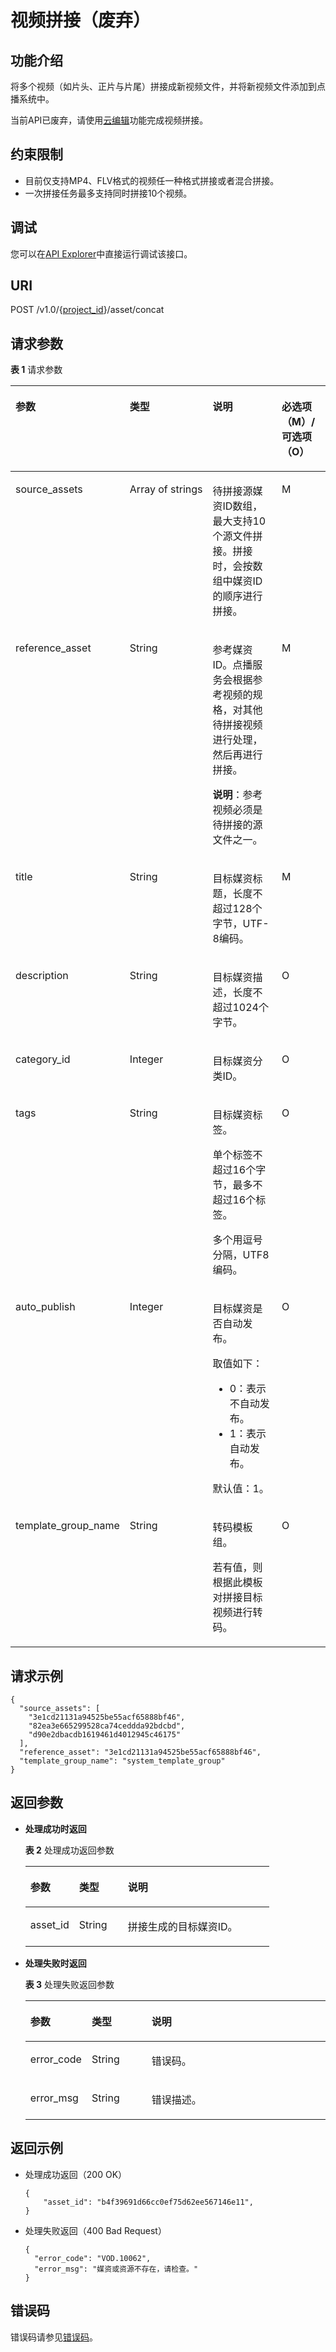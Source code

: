 # 视频拼接（废弃）<a name="vod_04_0124"></a>

## 功能介绍<a name="zh-cn_topic_0128109935_zh-cn_topic_0127939728_section114814192538"></a>

将多个视频（如片头、正片与片尾）拼接成新视频文件，并将新视频文件添加到点播系统中。

当前API已废弃，请使用[云编辑](https://support.huaweicloud.com/usermanual-vod/vod_01_0067.html)功能完成视频拼接。

## 约束限制<a name="section1996645413524"></a>

-   目前仅支持MP4、FLV格式的视频任一种格式拼接或者混合拼接。
-   一次拼接任务最多支持同时拼接10个视频。

## 调试<a name="section2873756152814"></a>

您可以在[API Explorer](https://apiexplorer.developer.huaweicloud.com/apiexplorer/doc?product=VOD&api=createAssetConcat)中直接运行调试该接口。

## URI<a name="zh-cn_topic_0128109935_zh-cn_topic_0127939728_section5241024145313"></a>

POST /v1.0/\{[project\_id](获取项目ID.md)\}/asset/concat

## 请求参数<a name="zh-cn_topic_0128109935_zh-cn_topic_0127939728_section7297229175319"></a>

**表 1**  请求参数

<a name="table885234415310"></a>
<table><thead align="left"><tr id="row11164154517315"><th class="cellrowborder" valign="top" width="20%" id="mcps1.2.5.1.1"><p id="p71646455311"><a name="p71646455311"></a><a name="p71646455311"></a>参数</p>
</th>
<th class="cellrowborder" valign="top" width="20%" id="mcps1.2.5.1.2"><p id="p191641245038"><a name="p191641245038"></a><a name="p191641245038"></a>类型</p>
</th>
<th class="cellrowborder" valign="top" width="40%" id="mcps1.2.5.1.3"><p id="p8164645434"><a name="p8164645434"></a><a name="p8164645434"></a>说明</p>
</th>
<th class="cellrowborder" valign="top" width="20%" id="mcps1.2.5.1.4"><p id="p151648451035"><a name="p151648451035"></a><a name="p151648451035"></a>必选项（M）/可选项（O）</p>
</th>
</tr>
</thead>
<tbody><tr id="row71641458310"><td class="cellrowborder" valign="top" width="20%" headers="mcps1.2.5.1.1 "><p id="p2164134510311"><a name="p2164134510311"></a><a name="p2164134510311"></a>source_assets</p>
</td>
<td class="cellrowborder" valign="top" width="20%" headers="mcps1.2.5.1.2 "><p id="p14164164517318"><a name="p14164164517318"></a><a name="p14164164517318"></a>Array&nbsp;of&nbsp;strings</p>
</td>
<td class="cellrowborder" valign="top" width="40%" headers="mcps1.2.5.1.3 "><p id="p111818458311"><a name="p111818458311"></a><a name="p111818458311"></a>待拼接源媒资ID数组，最大支持10个源文件拼接。拼接时，会按数组中媒资ID的顺序进行拼接。</p>
</td>
<td class="cellrowborder" valign="top" width="20%" headers="mcps1.2.5.1.4 "><p id="p21816451939"><a name="p21816451939"></a><a name="p21816451939"></a>M</p>
</td>
</tr>
<tr id="row131815455313"><td class="cellrowborder" valign="top" width="20%" headers="mcps1.2.5.1.1 "><p id="p201819451830"><a name="p201819451830"></a><a name="p201819451830"></a>reference_asset</p>
</td>
<td class="cellrowborder" valign="top" width="20%" headers="mcps1.2.5.1.2 "><p id="p1418110451832"><a name="p1418110451832"></a><a name="p1418110451832"></a>String</p>
</td>
<td class="cellrowborder" valign="top" width="40%" headers="mcps1.2.5.1.3 "><p id="p162071613562"><a name="p162071613562"></a><a name="p162071613562"></a>参考媒资ID。点播服务会根据参考视频的规格，对其他待拼接视频进行处理，然后再进行拼接。</p>
<p id="p111815451335"><a name="p111815451335"></a><a name="p111815451335"></a><strong id="b944717717561"><a name="b944717717561"></a><a name="b944717717561"></a>说明</strong>：参考视频必须是待拼接的源文件之一。</p>
</td>
<td class="cellrowborder" valign="top" width="20%" headers="mcps1.2.5.1.4 "><p id="p518115451332"><a name="p518115451332"></a><a name="p518115451332"></a>M</p>
</td>
</tr>
<tr id="row8181184517311"><td class="cellrowborder" valign="top" width="20%" headers="mcps1.2.5.1.1 "><p id="p11181134515310"><a name="p11181134515310"></a><a name="p11181134515310"></a>title</p>
</td>
<td class="cellrowborder" valign="top" width="20%" headers="mcps1.2.5.1.2 "><p id="p11811458310"><a name="p11811458310"></a><a name="p11811458310"></a>String</p>
</td>
<td class="cellrowborder" valign="top" width="40%" headers="mcps1.2.5.1.3 "><p id="p88151844105610"><a name="p88151844105610"></a><a name="p88151844105610"></a>目标媒资标题，长度不超过128个字节，UTF-8编码。</p>
</td>
<td class="cellrowborder" valign="top" width="20%" headers="mcps1.2.5.1.4 "><p id="p518118450311"><a name="p518118450311"></a><a name="p518118450311"></a>M</p>
</td>
</tr>
<tr id="row51813452310"><td class="cellrowborder" valign="top" width="20%" headers="mcps1.2.5.1.1 "><p id="p11811445934"><a name="p11811445934"></a><a name="p11811445934"></a>description</p>
</td>
<td class="cellrowborder" valign="top" width="20%" headers="mcps1.2.5.1.2 "><p id="p81817459310"><a name="p81817459310"></a><a name="p81817459310"></a>String</p>
</td>
<td class="cellrowborder" valign="top" width="40%" headers="mcps1.2.5.1.3 "><p id="p13181194519311"><a name="p13181194519311"></a><a name="p13181194519311"></a>目标媒资描述，长度不超过1024个字节。</p>
</td>
<td class="cellrowborder" valign="top" width="20%" headers="mcps1.2.5.1.4 "><p id="p13181204515310"><a name="p13181204515310"></a><a name="p13181204515310"></a>O</p>
</td>
</tr>
<tr id="row418174510317"><td class="cellrowborder" valign="top" width="20%" headers="mcps1.2.5.1.1 "><p id="p19181104512318"><a name="p19181104512318"></a><a name="p19181104512318"></a>category_id</p>
</td>
<td class="cellrowborder" valign="top" width="20%" headers="mcps1.2.5.1.2 "><p id="p1181445533"><a name="p1181445533"></a><a name="p1181445533"></a>Integer</p>
</td>
<td class="cellrowborder" valign="top" width="40%" headers="mcps1.2.5.1.3 "><p id="p3181345036"><a name="p3181345036"></a><a name="p3181345036"></a>目标媒资分类ID。</p>
</td>
<td class="cellrowborder" valign="top" width="20%" headers="mcps1.2.5.1.4 "><p id="p1518118451038"><a name="p1518118451038"></a><a name="p1518118451038"></a>O</p>
</td>
</tr>
<tr id="row10181845632"><td class="cellrowborder" valign="top" width="20%" headers="mcps1.2.5.1.1 "><p id="p161818451632"><a name="p161818451632"></a><a name="p161818451632"></a>tags</p>
</td>
<td class="cellrowborder" valign="top" width="20%" headers="mcps1.2.5.1.2 "><p id="p2181174516313"><a name="p2181174516313"></a><a name="p2181174516313"></a>String</p>
</td>
<td class="cellrowborder" valign="top" width="40%" headers="mcps1.2.5.1.3 "><p id="p13181124514315"><a name="p13181124514315"></a><a name="p13181124514315"></a>目标媒资标签。</p>
<p id="p518116451636"><a name="p518116451636"></a><a name="p518116451636"></a>单个标签不超过16个字节，最多不超过16个标签。</p>
<p id="p718120459314"><a name="p718120459314"></a><a name="p718120459314"></a>多个用逗号分隔，UTF8编码。</p>
</td>
<td class="cellrowborder" valign="top" width="20%" headers="mcps1.2.5.1.4 "><p id="p101811045939"><a name="p101811045939"></a><a name="p101811045939"></a>O</p>
</td>
</tr>
<tr id="row171811456316"><td class="cellrowborder" valign="top" width="20%" headers="mcps1.2.5.1.1 "><p id="p8181174511317"><a name="p8181174511317"></a><a name="p8181174511317"></a>auto_publish</p>
</td>
<td class="cellrowborder" valign="top" width="20%" headers="mcps1.2.5.1.2 "><p id="p31818457312"><a name="p31818457312"></a><a name="p31818457312"></a>Integer</p>
</td>
<td class="cellrowborder" valign="top" width="40%" headers="mcps1.2.5.1.3 "><p id="p71811245139"><a name="p71811245139"></a><a name="p71811245139"></a>目标媒资是否自动发布。</p>
<div class="p" id="p1212491825719"><a name="p1212491825719"></a><a name="p1212491825719"></a>取值如下：<a name="ul0181445932"></a><a name="ul0181445932"></a><ul id="ul0181445932"><li>0：表示不自动发布。</li><li>1：表示自动发布。</li></ul>
</div>
<p id="p4616113619578"><a name="p4616113619578"></a><a name="p4616113619578"></a>默认值：1。</p>
</td>
<td class="cellrowborder" valign="top" width="20%" headers="mcps1.2.5.1.4 "><p id="p21814455312"><a name="p21814455312"></a><a name="p21814455312"></a>O</p>
</td>
</tr>
<tr id="row15181124515318"><td class="cellrowborder" valign="top" width="20%" headers="mcps1.2.5.1.1 "><p id="p518112453314"><a name="p518112453314"></a><a name="p518112453314"></a>template_group_name</p>
</td>
<td class="cellrowborder" valign="top" width="20%" headers="mcps1.2.5.1.2 "><p id="p1318114451312"><a name="p1318114451312"></a><a name="p1318114451312"></a>String</p>
</td>
<td class="cellrowborder" valign="top" width="40%" headers="mcps1.2.5.1.3 "><p id="p1534184495715"><a name="p1534184495715"></a><a name="p1534184495715"></a>转码模板组。</p>
<p id="p71811445935"><a name="p71811445935"></a><a name="p71811445935"></a>若有值，则根据此模板对拼接目标视频进行转码。</p>
</td>
<td class="cellrowborder" valign="top" width="20%" headers="mcps1.2.5.1.4 "><p id="p21815451313"><a name="p21815451313"></a><a name="p21815451313"></a>O</p>
</td>
</tr>
</tbody>
</table>

## 请求示例<a name="zh-cn_topic_0128109935_zh-cn_topic_0127939728_section1249493515311"></a>

```
{
  "source_assets": [
	"3e1cd21131a94525be55acf65888bf46",
	"82ea3e665299528ca74ceddda92bdcbd",
	"d90e2dbacdb1619461d4012945c46175"
  ],
  "reference_asset": "3e1cd21131a94525be55acf65888bf46",
  "template_group_name": "system_template_group"
}
```

## 返回参数<a name="zh-cn_topic_0128109935_zh-cn_topic_0127939728_section162761640105314"></a>

-   **处理成功时返回**

    **表 2**  处理成功返回参数

    <a name="zh-cn_topic_0128109935_zh-cn_topic_0127939728_table43628969"></a>
    <table><thead align="left"><tr id="zh-cn_topic_0128109935_zh-cn_topic_0127939728_row32619268"><th class="cellrowborder" valign="top" width="20%" id="mcps1.2.4.1.1"><p id="zh-cn_topic_0128109935_zh-cn_topic_0127939728_p24915013"><a name="zh-cn_topic_0128109935_zh-cn_topic_0127939728_p24915013"></a><a name="zh-cn_topic_0128109935_zh-cn_topic_0127939728_p24915013"></a>参数</p>
    </th>
    <th class="cellrowborder" valign="top" width="20%" id="mcps1.2.4.1.2"><p id="zh-cn_topic_0128109935_zh-cn_topic_0127939728_p4850167"><a name="zh-cn_topic_0128109935_zh-cn_topic_0127939728_p4850167"></a><a name="zh-cn_topic_0128109935_zh-cn_topic_0127939728_p4850167"></a>类型</p>
    </th>
    <th class="cellrowborder" valign="top" width="60%" id="mcps1.2.4.1.3"><p id="zh-cn_topic_0128109935_zh-cn_topic_0127939728_p57319233"><a name="zh-cn_topic_0128109935_zh-cn_topic_0127939728_p57319233"></a><a name="zh-cn_topic_0128109935_zh-cn_topic_0127939728_p57319233"></a>说明</p>
    </th>
    </tr>
    </thead>
    <tbody><tr id="zh-cn_topic_0128109935_zh-cn_topic_0127939728_row7877056"><td class="cellrowborder" valign="top" width="20%" headers="mcps1.2.4.1.1 "><p id="zh-cn_topic_0128109935_zh-cn_topic_0127939728_p34061795"><a name="zh-cn_topic_0128109935_zh-cn_topic_0127939728_p34061795"></a><a name="zh-cn_topic_0128109935_zh-cn_topic_0127939728_p34061795"></a>asset_id</p>
    </td>
    <td class="cellrowborder" valign="top" width="20%" headers="mcps1.2.4.1.2 "><p id="zh-cn_topic_0128109935_zh-cn_topic_0127939728_p7542019"><a name="zh-cn_topic_0128109935_zh-cn_topic_0127939728_p7542019"></a><a name="zh-cn_topic_0128109935_zh-cn_topic_0127939728_p7542019"></a>String</p>
    </td>
    <td class="cellrowborder" valign="top" width="60%" headers="mcps1.2.4.1.3 "><p id="zh-cn_topic_0128109935_zh-cn_topic_0127939728_p6923783"><a name="zh-cn_topic_0128109935_zh-cn_topic_0127939728_p6923783"></a><a name="zh-cn_topic_0128109935_zh-cn_topic_0127939728_p6923783"></a>拼接生成的目标媒资ID。</p>
    </td>
    </tr>
    </tbody>
    </table>

-   **处理失败时返回**

    **表 3**  处理失败返回参数

    <a name="table8107146194412"></a>
    <table><thead align="left"><tr id="row16107862441"><th class="cellrowborder" valign="top" width="20%" id="mcps1.2.4.1.1"><p id="p1412466124414"><a name="p1412466124414"></a><a name="p1412466124414"></a>参数</p>
    </th>
    <th class="cellrowborder" valign="top" width="20%" id="mcps1.2.4.1.2"><p id="p121241568444"><a name="p121241568444"></a><a name="p121241568444"></a>类型</p>
    </th>
    <th class="cellrowborder" valign="top" width="60%" id="mcps1.2.4.1.3"><p id="p1312414674420"><a name="p1312414674420"></a><a name="p1312414674420"></a>说明</p>
    </th>
    </tr>
    </thead>
    <tbody><tr id="row13124116124413"><td class="cellrowborder" valign="top" width="20%" headers="mcps1.2.4.1.1 "><p id="p11240634415"><a name="p11240634415"></a><a name="p11240634415"></a>error_code</p>
    </td>
    <td class="cellrowborder" valign="top" width="20%" headers="mcps1.2.4.1.2 "><p id="p414018615446"><a name="p414018615446"></a><a name="p414018615446"></a>String</p>
    </td>
    <td class="cellrowborder" valign="top" width="60%" headers="mcps1.2.4.1.3 "><p id="p161241669445"><a name="p161241669445"></a><a name="p161241669445"></a>错误码。</p>
    </td>
    </tr>
    <tr id="row01401168446"><td class="cellrowborder" valign="top" width="20%" headers="mcps1.2.4.1.1 "><p id="p171409604412"><a name="p171409604412"></a><a name="p171409604412"></a>error_msg</p>
    </td>
    <td class="cellrowborder" valign="top" width="20%" headers="mcps1.2.4.1.2 "><p id="p91404614444"><a name="p91404614444"></a><a name="p91404614444"></a>String</p>
    </td>
    <td class="cellrowborder" valign="top" width="60%" headers="mcps1.2.4.1.3 "><p id="p16140666447"><a name="p16140666447"></a><a name="p16140666447"></a>错误描述。</p>
    </td>
    </tr>
    </tbody>
    </table>


## 返回示例<a name="zh-cn_topic_0128109935_zh-cn_topic_0127939728_section1164111461532"></a>

-   处理成功返回（200 OK）

    ```
    { 
    	"asset_id": "b4f39691d66cc0ef75d62ee567146e11",
    }
    ```

-   处理失败返回（400 Bad Request）

    ```
    {
      "error_code": "VOD.10062",
      "error_msg": "媒资或资源不存在，请检查。"
    }
    ```


## 错误码<a name="section569214377267"></a>

错误码请参见[错误码](错误码.md)。

